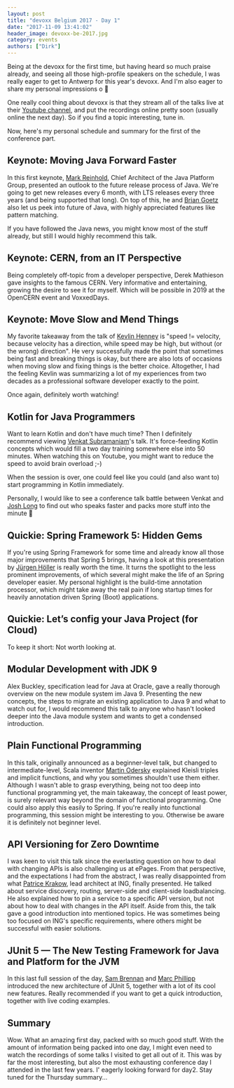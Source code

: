 ```yaml
---
layout: post
title: "devoxx Belgium 2017 - Day 1"
date: "2017-11-09 13:41:02"
header_image: devoxx-be-2017.jpg
category: events
authors: ["Dirk"]
---
```


Being at the devoxx for the first time, but having heard so much praise already, and seeing all those high-profile
speakers on the schedule, I was really eager to get to Antwerp for this year's devoxx.
And I'm also eager to share my personal impressions o 🙂

One really cool thing about devoxx is that they stream all of the talks live at their
[Youtube channel](https://www.youtube.com/channel/UCCBVCTuk6uJrN3iFV_3vurg), and put the recordings online pretty soon
(usually online the next day).
So if you find a topic interesting, tune in.

Now, here's my personal schedule and summary for the first of the conference part.

## Keynote: Moving Java Forward Faster

In this first keynote, [Mark Reinhold](https://twitter.com/mreinhold), Chief Architect of the Java Platform Group,
presented an outlook to the future release process of Java.
We're going to get new releases every 6 month, with LTS releases every three years (and being supported that long).
On top of this, he and [Brian Goetz](https://twitter.com/BrianGoetz) also let us peek into future of Java, with
highly appreciated features like pattern matching.

If you have followed the Java news, you might know most of the stuff already, but still I would highly recommend this
talk.

## Keynote: CERN, from an IT Perspective

Being completely off-topic from a developer perspective, Derek Mathieson gave insights to the famous CERN.
Very  informative and entertaining, growing the desire to see it for myself.
Which will be possible in 2019 at the OpenCERN event and VoxxedDays.

## Keynote: Move Slow and Mend Things

My favorite takeaway from the talk of [Kevlin Henney](https://twitter.com/KevlinHenney) is "speed != velocity, because
velocity has a direction, while speed may be high, but without (or the wrong) direction".
He very successfully made the point that sometimes being fast and breaking things is okay, but there are also lots of
occasions when moving slow and fixing things is the better choice.
Altogether, I had the feeling Kevlin was summarizing a lot of my experiences from two decades as a professional software
developer exactly to the point.

Once again, definitely worth watching!  

## Kotlin for Java Programmers

Want to learn Kotlin and don't have much time?
Then I definitely recommend viewing [Venkat Subramaniam](https://twitter.com/venkat_s)'s talk.
It's force-feeding Kotlin concepts which would fill a two day training somewhere else into 50 minutes.
When watching this on Youtube, you might want to reduce the speed to avoid brain overload ;-)

When the session is over, one could feel like you could (and also want to) start programming in Kotlin immediately.

Personally, I would like to see a conference talk battle between Venkat and [Josh Long](https://twitter.com/starbuxman)
to find out who speaks faster and packs more stuff into the minute 🙂

## Quickie: Spring Framework 5: Hidden Gems

If you're using Spring Framework for some time and already know all those major improvements that Spring 5 brings,
having a look at this presentation by [Jürgen Höller](https://twitter.com/springjuergen) is really worth the time.
It turns the spotlight to the less prominent improvements, of which several might make the life of an Spring developer
easier.
My personal highlight is the build-time annotation processor, which might take away the real pain if long startup times
for heavily annotation driven Spring (Boot) applications.

## Quickie: Let’s config your Java Project (for Cloud)

To keep it short: Not worth looking at.

## Modular Development with JDK 9

Alex Buckley, specification lead for Java at Oracle, gave a really thorough overview on the new module system im Java 9.
Presenting the new concepts, the steps to migrate an existing application to Java 9 and what to watch out for, I would
recommend this talk to anyone who hasn't looked deeper into the Java module system and wants to get a condensed
introduction.

## Plain Functional Programming

In this talk, originally announced as a beginner-level talk, but  changed to intermediate-level, Scala inventor
[Martin Odersky](https://twitter.com/odersky) explained Kleisli triples and implicit functions, and why you sometimes
shouldn't use them either.
Although I wasn't able to grasp everything, being not too deep into functional programming yet, the main takeaway,
the concept of least power, is surely relevant way beyond the domain of functional programming.
One could also apply this easily to Spring.
If you're really into functional programming, this session might be interesting to you.
Otherwise be aware it is definitely not beginner level.   

## API Versioning for Zero Downtime

I was keen to visit this talk since the everlasting question on how to deal with changing APIs is also challenging us
at ePages.
From that perspective, and the expectations I had from the abstract, I was really disappointed from what
[Patrice Krakow](https://twitter.com/patricekrakow), lead architect at ING, finally presented.
He talked about service discovery, routing, server-side and client-side loadbalancing.
He also explained how to pin a service to a specific API version, but not about how to deal with changes in the API
itself.
Aside from this, the talk gave a good introduction into mentioned topics.
He was sometimes being too focused on ING's specific requirements, where others might be successful with easier
solutions.

## JUnit 5 — The New Testing Framework for Java and Platform for the JVM

In this last full session of the day, [Sam Brennan](https://twitter.com/sam_brannen) and
[Marc Phillipp](https://twitter.com/marcphilipp) introduced the new architecture of JUnit 5, together with a lot of
its cool new features.
Really recommended if you want to get a quick introduction, together with live coding examples.

## Summary

Wow.
What an amazing first day, packed with so much good stuff.
With the amount of information being packed into one day, I might even need to watch the recordings of some talks
I visited to get all out of it.
This was by far the most interesting, but also the most exhausting conference day I attended in the last few years.
I' eagerly looking forward for day2.
Stay tuned for the Thursday summary...
